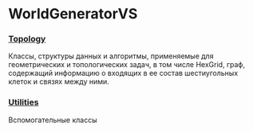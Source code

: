 # WorldGeneratorVS

### [Topology](Topology/)
Классы, структуры данных и алгоритмы, применяемые для геометрических и топологических задач, в том числе HexGrid, граф, содержащий информацию о входящих в ее состав шестиугольных клеток и связях между ними.

### [Utilities](Utilities/)
Вспомогательные классы
